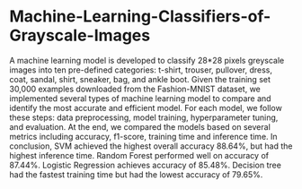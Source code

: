 # Machine-Learning-Classifiers-of-Grayscale-Images
A machine learning model is developed to classify 28*28 pixels  greyscale images into ten pre-defined categories: t-shirt, trouser, pullover, dress, coat,  sandal, shirt, sneaker, bag, and ankle boot. Given the training set 30,000 examples downloaded from the Fashion-MNIST dataset, we implemented several types of machine learning model to compare and identify the most accurate and efficient model. For each model, we follow these steps: data preprocessing, model training, hyperparameter tuning, and evaluation. At the end, we compared the models based on several metrics including accuracy, f1-score, training time and inference time. In conclusion, SVM achieved the highest overall accuracy 88.64%, but had the highest inference time. Random Forest performed well on accuracy of 87.44%. Logistic Regression achieves accuracy of 85.48%. Decision tree had the fastest training time but had the lowest accuracy of 79.65%.

